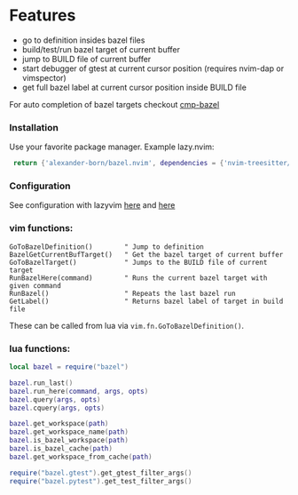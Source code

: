 # Features
 - go to definition insides bazel files
 - build/test/run bazel target of current buffer
 - jump to BUILD file of current buffer
 - start debugger of gtest at current cursor position (requires nvim-dap or vimspector)
 - get full bazel label at current cursor position inside BUILD file
 
 For auto completion of bazel targets checkout [cmp-bazel](https://github.com/alexander-born/cmp-bazel)
 
### Installation
Use your favorite package manager. Example lazy.nvim:
```lua
 return {'alexander-born/bazel.nvim', dependencies = {'nvim-treesitter/nvim-treesitter'} },
```

### Configuration
See configuration with lazyvim [here](https://github.com/alexander-born/nvim/blob/master/lua/config/bazel.lua) and [here](https://github.com/alexander-born/nvim/blob/master/lua/plugins/bazel.lua)

### vim functions:
```viml
GoToBazelDefinition()        " Jump to definition
BazelGetCurrentBufTarget()   " Get the bazel target of current buffer
GoToBazelTarget()            " Jumps to the BUILD file of current target
RunBazelHere(command)        " Runs the current bazel target with given command
RunBazel()                   " Repeats the last bazel run
GetLabel()                   " Returns bazel label of target in build file
```
These can be called from lua via `vim.fn.GoToBazelDefinition()`.

### lua functions:
```lua
local bazel = require("bazel")

bazel.run_last()
bazel.run_here(command, args, opts)
bazel.query(args, opts)
bazel.cquery(args, opts)

bazel.get_workspace(path)
bazel.get_workspace_name(path)
bazel.is_bazel_workspace(path)
bazel.is_bazel_cache(path)
bazel.get_workspace_from_cache(path)

require("bazel.gtest").get_gtest_filter_args()
require("bazel.pytest").get_test_filter_args()
```
